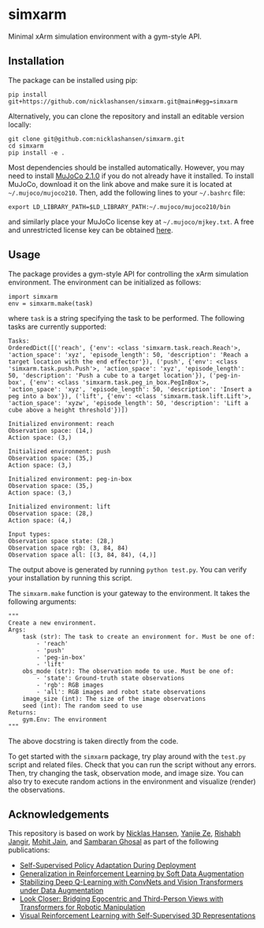 # simxarm
Minimal xArm simulation environment with a gym-style API.


## Installation

The package can be installed using pip:
```
pip install git+https://github.com/nicklashansen/simxarm.git@main#egg=simxarm
```

Alternatively, you can clone the repository and install an editable version locally:
```
git clone git@github.com:nicklashansen/simxarm.git
cd simxarm
pip install -e .
```

Most dependencies should be installed automatically. However, you may need to install [MuJoCo 2.1.0](https://github.com/deepmind/mujoco/releases/tag/2.1.0) if you do not already have it installed. To install MuJoCo, download it on the link above and make sure it is located at `~/.mujoco/mujoco210`. Then, add the following lines to your `~/.bashrc` file:
```
export LD_LIBRARY_PATH=$LD_LIBRARY_PATH:~/.mujoco/mujoco210/bin
```
and similarly place your MuJoCo license key at `~/.mujoco/mjkey.txt`. A free and unrestricted license key can be obtained [here](https://www.roboti.us/file/mjkey.txt).


## Usage

The package provides a gym-style API for controlling the xArm simulation environment. The environment can be initialized as follows:
```
import simxarm
env = simxarm.make(task)
```
where `task` is a string specifying the task to be performed. The following tasks are currently supported:
```
Tasks:
OrderedDict([('reach', {'env': <class 'simxarm.task.reach.Reach'>, 'action_space': 'xyz', 'episode_length': 50, 'description': 'Reach a target location with the end effector'}), ('push', {'env': <class 'simxarm.task.push.Push'>, 'action_space': 'xyz', 'episode_length': 50, 'description': 'Push a cube to a target location'}), ('peg-in-box', {'env': <class 'simxarm.task.peg_in_box.PegInBox'>, 'action_space': 'xyz', 'episode_length': 50, 'description': 'Insert a peg into a box'}), ('lift', {'env': <class 'simxarm.task.lift.Lift'>, 'action_space': 'xyzw', 'episode_length': 50, 'description': 'Lift a cube above a height threshold'})])

Initialized environment: reach
Observation space: (14,)
Action space: (3,)

Initialized environment: push
Observation space: (35,)
Action space: (3,)

Initialized environment: peg-in-box
Observation space: (35,)
Action space: (3,)

Initialized environment: lift
Observation space: (28,)
Action space: (4,)

Input types:
Observation space state: (28,)
Observation space rgb: (3, 84, 84)
Observation space all: [(3, 84, 84), (4,)]

```
The output above is generated by running `python test.py`. You can verify your installation by running this script.

The `simxarm.make` function is your gateway to the environment. It takes the following arguments:
```
"""
Create a new environment.
Args:
    task (str): The task to create an environment for. Must be one of:
        - 'reach'
        - 'push'
        - 'peg-in-box'
        - 'lift'
    obs_mode (str): The observation mode to use. Must be one of:
        - 'state': Ground-truth state observations
        - 'rgb': RGB images
        - 'all': RGB images and robot state observations
    image_size (int): The size of the image observations
    seed (int): The random seed to use
Returns:
    gym.Env: The environment
""" 
```
The above docstring is taken directly from the code.

To get started with the `simxarm` package, try play around with the `test.py` script and related files. Check that you can run the script without any errors. Then, try changing the task, observation mode, and image size. You can also try to execute random actions in the environment and visualize (render) the observations.


## Acknowledgements
This repository is based on work by [Nicklas Hansen](https://nicklashansen.github.io/), [Yanjie Ze](https://yanjieze.com/), [Rishabh Jangir](https://jangirrishabh.github.io/), [Mohit Jain](https://natsu6767.github.io/), and [Sambaran Ghosal](https://github.com/SambaranRepo) as part of the following publications:
* [Self-Supervised Policy Adaptation During Deployment](https://arxiv.org/abs/2007.04309)
* [Generalization in Reinforcement Learning by Soft Data Augmentation](https://arxiv.org/abs/2011.13389)
* [Stabilizing Deep Q-Learning with ConvNets and Vision Transformers under Data Augmentation](https://arxiv.org/abs/2107.00644)
* [Look Closer: Bridging Egocentric and Third-Person Views with Transformers for Robotic Manipulation](https://arxiv.org/abs/2201.07779)
* [Visual Reinforcement Learning with Self-Supervised 3D Representations](https://arxiv.org/abs/2210.07241)
